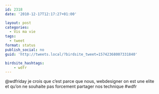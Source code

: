 ```yaml
---
id: 2318
date: '2010-12-17T12:17:27+01:00'

layout: post
categories:
  - Vis ma vie
tags:
  - tweet
format: status
publish_social: no
guid: 'http://tweets.local/?birdsite_tweet=15742368007331840'

birdsite_hashtags:
    - wdfr
---
```


@wdfriday je crois que c’est parce que nous, webdesigner on est une elite et qu’on ne souhaite pas forcement partager nos technique #wdfr